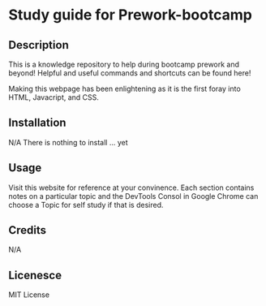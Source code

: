 # Study guide for Prework-bootcamp

## Description

This is a knowledge repository to help during bootcamp prework and beyond! Helpful and useful commands and shortcuts can be found here!

Making this webpage has been enlightening as it is the first foray into HTML, Javacript, and CSS. 

## Installation

N/A 
There is nothing to install ... yet

## Usage

Visit this website for reference at your convinence. Each section contains notes on a particular topic and the DevTools Consol in Google Chrome can choose a Topic for self study if that is desired.

## Credits

N/A

## Licenesce
MIT License

